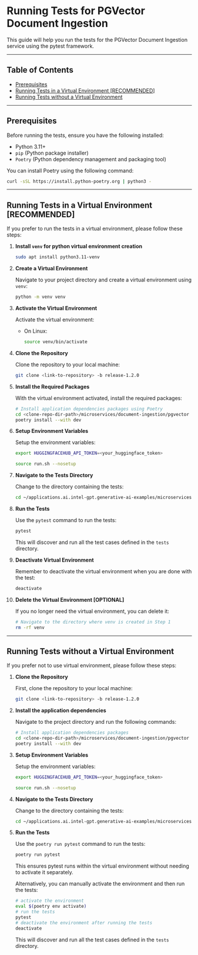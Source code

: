 # Running Tests for PGVector Document Ingestion

This guide will help you run the tests for the PGVector Document Ingestion service using the pytest framework.

---

## Table of Contents

- [Prerequisites](#prerequisites)
- [Running Tests in a Virtual Environment [RECOMMENDED]](#running-tests-in-a-virtual-environment-recommended)
- [Running Tests without a Virtual Environment](#running-tests-without-a-virtual-environment)
---

## Prerequisites

Before running the tests, ensure you have the following installed:

- Python 3.11+
- `pip` (Python package installer)
- `Poetry` (Python dependency management and packaging tool)

You can install Poetry using the following command:

```bash
curl -sSL https://install.python-poetry.org | python3 -
```

---

## Running Tests in a Virtual Environment [RECOMMENDED]

If you prefer to run the tests in a virtual environment, please follow these steps:

1. **Install `venv` for python virtual environment creation**

   ```bash
   sudo apt install python3.11-venv
   ```

2. **Create a Virtual Environment**

    Navigate to your project directory and create a virtual environment using `venv`:

    ```bash
    python -m venv venv
    ```

3. **Activate the Virtual Environment**

    Activate the virtual environment:
    - On Linux:

      ```bash
      source venv/bin/activate
      ```

4. **Clone the Repository**

   Clone the repository to your local machine:

   ```bash
   git clone <link-to-repository> -b release-1.2.0
   ```

5. **Install the Required Packages**

    With the virtual environment activated, install the required packages:

    ```bash
    # Install application dependencies packages using Poetry
    cd <clone-repo-dir-path>/microservices/document-ingestion/pgvector
    poetry install --with dev
    ```

6. **Setup Environment Variables**

   Setup the environment variables:

   ```bash
   export HUGGINGFACEHUB_API_TOKEN=<your_huggingface_token>

   source run.sh --nosetup
   ```

7. **Navigate to the Tests Directory**

   Change to the directory containing the tests:

   ```bash
   cd ~/applications.ai.intel-gpt.generative-ai-examples/microservices/document-ingestion/pgvector/tests/unit_tests
   ```

8. **Run the Tests**

   Use the `pytest` command to run the tests:

   ```bash
   pytest
   ```

   This will discover and run all the test cases defined in the `tests` directory.

9. **Deactivate Virtual Environment**

   Remember to deactivate the virtual environment when you are done with the test:

   ```bash
   deactivate
   ```

10. **Delete the Virtual Environment [OPTIONAL]**

    If you no longer need the virtual environment, you can delete it:

    ```bash
    # Navigate to the directory where venv is created in Step 1
    rm -rf venv
    ```

---

## Running Tests without a Virtual Environment

If you prefer not to use virtual environment, please follow these steps:

1. **Clone the Repository**

    First, clone the repository to your local machine:

    ```bash
    git clone <link-to-repository> -b release-1.2.0
    ```

2. **Install the application dependencies**

   Navigate to the project directory and run the following commands:

   ```bash
   # Install application dependencies packages
   cd <clone-repo-dir-path>/microservices/document-ingestion/pgvector
   poetry install --with dev
   ```

3. **Setup Environment Variables**

   Setup the environment variables:

   ```bash
   export HUGGINGFACEHUB_API_TOKEN=<your_huggingface_token>

   source run.sh --nosetup
   ```

4. **Navigate to the Tests Directory**

    Change to the directory containing the tests:

    ```bash
    cd ~/applications.ai.intel-gpt.generative-ai-examples/microservices/document-ingestion/pgvector/tests/unit_tests
    ```

5. **Run the Tests**

    Use the `poetry run pytest` command to run the tests:

    ```bash
    poetry run pytest
    ```

    This ensures pytest runs within the virtual environment without needing to activate it separately.

    Alternatively, you can manually activate the environment and then run the tests:

    ```bash
    # activate the environment
    eval $(poetry env activate)
    # run the tests
    pytest
    # deactivate the environment after running the tests
    deactivate
    ```

    This will discover and run all the test cases defined in the `tests` directory.
